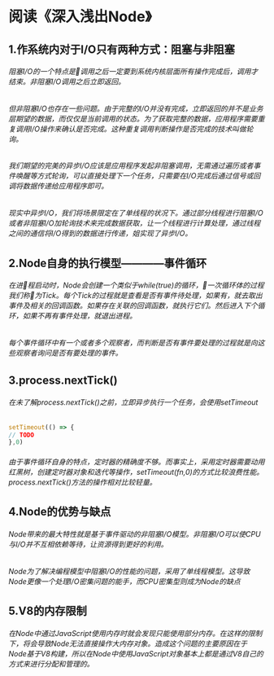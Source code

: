 # 阅读《深入浅出Node》

## 1.作系统内对于I/O只有两种方式：阻塞与非阻塞

###### 		阻塞I/O的一个特点是􏲢调用之后一定要到系统内核层面所有操作完成后，调用才结束。非阻塞I/O调用之后立即返回。

###### 		但非阻塞I/O也存在一些问题。由于完整的I/O并没有完成，立即返回的并不是业务层期望的数据，而仅仅是当前调用的状态。为了获取完整的数据，应用程序需要重复调用I/O操作来确认是否完成。这种重复调用判断操作是否完成的技术叫做轮询。

###### 		我们期望的完美的异步I/O应该是应用程序发起非阻塞调用，无需通过遍历或者事件唤醒等方式轮询，可以直接处理下一个任务，只需要在I/O完成后通过信号或回调将数据传递给应用程序即可。

###### 		现实中异步I/O，我们将场景限定在了单线程的状况下。通过部分线程进行阻塞I/O或者非阻塞I/O加轮询技术来完成数据获取，让一个线程进行计算处理，通过线程之间的通信将I/O得到的数据进行传递，姐实现了异步I/O。

## 2.Node自身的执行模型————事件循环

###### 		在进􏵂程启动时，Node会创建一个类似于while(true)的循环，􏳃一次循环体的过程我们称􏲟为Tick。每个Tick的过程就是查看是否有事件待处理，如果有，就去取出事件及相关的回调函数。如果存在关联的回调函数，就执行它们。然后进入下个循环，如果不再有事件处理，就退出进程。

###### 		每个事件循环中有一个或者多个观察者，而判断是否有事件要处理的过程就是向这些观察者询问是否有要处理的事件。

## 3.process.nextTick()

###### 在未了解process.nextTick()之前，立即异步执行一个任务，会使用setTimeout

```javascript
setTimeout(() => {
// TODO
},0)
```

###### 由于事件循环自身的特点，定时器的精确度不够。而事实上，采用定时器需要动用红黑树，创建定时器对象和迭代等操作，setTimeout(fn,0)的方式比较浪费性能。process.nextTick()方法的操作相对比较轻量。

## 4.Node的优势与缺点

###### 		Node带来的最大特性就是基于事件驱动的非阻塞I/O模型。非阻塞I/O可以使CPU与I/O并不互相依赖等待，让资源得到更好的利用。

###### 		Node为了解决编程模型中阻塞I/O的性能的问题，采用了单线程模型。这导致Node更像一个处理I/O密集问题的能手，而CPU密集型则成为Node的缺点

## 5.V8的内存限制

###### 		在Node中通过JavaScript使用内存时就会发现只能使用部分内存。在这样的限制下，将会导致Node无法直接操作大内存对象。造成这个问题的主要原因在于Node基于V8构建，所以在Node中使用JavaScript对象基本上都是通过V8自己的方式来进行分配和管理的。
